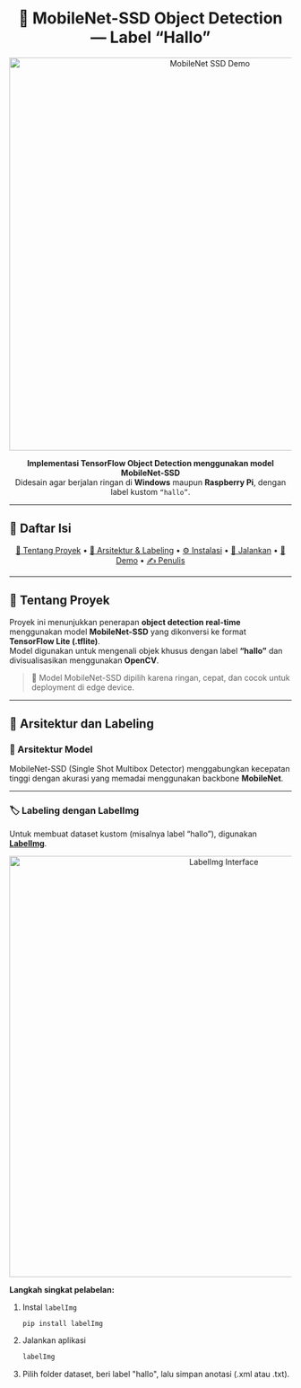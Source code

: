 <h1 align="center">🧠 MobileNet-SSD Object Detection — Label “Hallo”</h1>

<p align="center">
  <img src="https://github.com/abdul014/mobilenet-ssd-hallo-detection/blob/main/Object%20Detection%20Test.gif?raw=true" width="700" alt="MobileNet SSD Demo">
</p>

<p align="center">
  <b>Implementasi TensorFlow Object Detection menggunakan model MobileNet-SSD</b><br>
  Didesain agar berjalan ringan di <b>Windows</b> maupun <b>Raspberry Pi</b>, dengan label kustom <code>“hallo”</code>.
</p>

---

## 📑 Daftar Isi
<p align="center">
  <a href="#-tentang-proyek">🎯 Tentang Proyek</a> •
  <a href="#-arsitektur-dan-labeling">🧩 Arsitektur & Labeling</a> •
  <a href="#️-instalasi--konfigurasi">⚙️ Instalasi</a> •
  <a href="#-menjalankan-deteksi">🚀 Jalankan</a> •
  <a href="#-hasil-dan-demo">📸 Demo</a> •
  <a href="#-disusun-oleh">✍️ Penulis</a>
</p>

---

## 🎯 Tentang Proyek
Proyek ini menunjukkan penerapan **object detection real-time** menggunakan model **MobileNet-SSD** yang dikonversi ke format **TensorFlow Lite (.tflite)**.  
Model digunakan untuk mengenali objek khusus dengan label **“hallo”** dan divisualisasikan menggunakan **OpenCV**.

> 🧠 Model MobileNet-SSD dipilih karena ringan, cepat, dan cocok untuk deployment di edge device.

---

## 🧩 Arsitektur dan Labeling

### 🔹 Arsitektur Model
MobileNet-SSD (Single Shot Multibox Detector) menggabungkan kecepatan tinggi dengan akurasi yang memadai menggunakan backbone **MobileNet**.

---

### 🏷️ Labeling dengan LabelImg
Untuk membuat dataset kustom (misalnya label “hallo”), digunakan **[LabelImg](https://github.com/HumanSignal/labelImg)**.

<p align="center">
  <img src="https://github.com/HumanSignal/labelImg/raw/master/readme/images/label-studio-1-6-player-screenshot.png" width="750" alt="LabelImg Interface">
</p>

**Langkah singkat pelabelan:**
1. Instal `labelImg`  
   ```bash
   pip install labelImg
   ```
2. Jalankan aplikasi
   ```bash
   labelImg
   ```
3. Pilih folder dataset, beri label "hallo", lalu simpan anotasi (.xml atau .txt).
